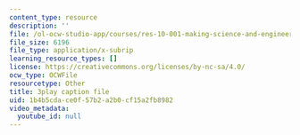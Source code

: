 ```yaml
---
content_type: resource
description: ''
file: /ol-ocw-studio-app/courses/res-10-001-making-science-and-engineering-pictures-a-practical-guide-to-presenting-your-work-spring-2016/1b4b5cdace0f57b2a2b0cf15a2fb8982_ihokgDNXDzY.vtt
file_size: 6196
file_type: application/x-subrip
learning_resource_types: []
license: https://creativecommons.org/licenses/by-nc-sa/4.0/
ocw_type: OCWFile
resourcetype: Other
title: 3play caption file
uid: 1b4b5cda-ce0f-57b2-a2b0-cf15a2fb8982
video_metadata:
  youtube_id: null
---
```

